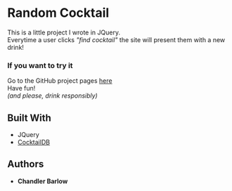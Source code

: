 # Random Cocktail

This is a little project I wrote in JQuery.</br>
Everytime a user clicks *"find cocktail"* the site will present them with a new drink!

### If you want to try it

Go to the GitHub project pages [here](https://chandler-barlow.github.io/Random-Cocktail-Generator/) </br>
Have fun!</br>
*(and please, drink responsibly)* </br>

## Built With

* JQuery
* [CocktailDB](https://www.thecocktaildb.com/)

## Authors

* **Chandler Barlow**
